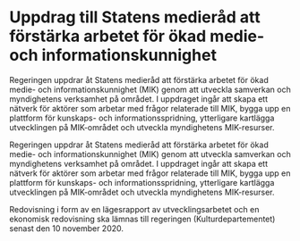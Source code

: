 # Uppdrag till Statens medieråd att förstärka arbetet för ökad medie- och informationskunnighet

Regeringen uppdrar åt Statens medieråd att förstärka arbetet för ökad medie- och informationskunnighet (MIK) genom att utveckla samverkan och myndighetens verksamhet på området. I uppdraget ingår att skapa ett nätverk för aktörer som arbetar med frågor relaterade till MIK, bygga upp en plattform för kunskaps- och informationsspridning, ytterligare kartlägga utvecklingen på MIK-området och utveckla myndighetens MIK-resurser.

Regeringen uppdrar åt Statens medieråd att förstärka arbetet för ökad medie- och informationskunnighet (MIK) genom att utveckla samverkan och myndighetens verksamhet på området. I uppdraget ingår att skapa ett nätverk för aktörer som arbetar med frågor relaterade till MIK, bygga upp en plattform för kunskaps- och informationsspridning, ytterligare kartlägga utvecklingen på MIK-området och utveckla myndighetens MIK-resurser.

Redovisning i form av en lägesrapport av utvecklingsarbetet och en ekonomisk redovisning ska lämnas till regeringen (Kulturdepartementet) senast den 10 november 2020.
